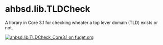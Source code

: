 # ahbsd.lib.TLDCheck
A library in Core 3.1 for checking wheater a top lever domain (TLD) exists or not.

[![ahbsd.lib.TLDCheck_Core3.1 on fuget.org](https://www.fuget.org/packages/ahbsd.lib.TLDCheck_Core3.1/badge.svg)](https://www.fuget.org/packages/ahbsd.lib.TLDCheck_Core3.1)
